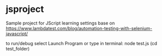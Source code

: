 # jsproject

Sample project for JScript learning
settings base on https://www.lambdatest.com/blog/automation-testing-with-selenium-javascript/

to run/debug select Launch Program or type in terminal: node test.js (cd test_folder)